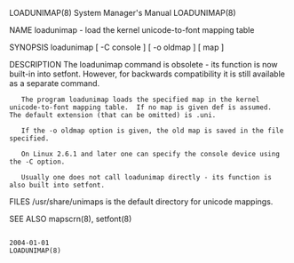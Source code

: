 LOADUNIMAP(8)                                                                           System Manager's Manual                                                                          LOADUNIMAP(8)

NAME
       loadunimap - load the kernel unicode-to-font mapping table

SYNOPSIS
       loadunimap [ -C console ] [ -o oldmap ] [ map ]

DESCRIPTION
       The loadunimap command is obsolete - its function is now built-in into setfont.  However, for backwards compatibility it is still available as a separate command.

       The program loadunimap loads the specified map in the kernel unicode-to-font mapping table.  If no map is given def is assumed.  The default extension (that can be omitted) is .uni.

       If the -o oldmap option is given, the old map is saved in the file specified.

       On Linux 2.6.1 and later one can specify the console device using the -C option.

       Usually one does not call loadunimap directly - its function is also built into setfont.

FILES
       /usr/share/unimaps is the default directory for unicode mappings.

SEE ALSO
       mapscrn(8), setfont(8)

                                                                                              2004-01-01                                                                                 LOADUNIMAP(8)
